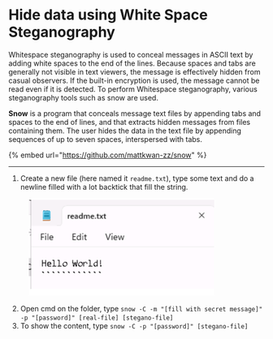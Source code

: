 # Hide data using White Space Steganography

Whitespace steganography is used to conceal messages in ASCII text by adding white spaces to the end of the lines. Because spaces and tabs are generally not visible in text viewers, the message is effectively hidden from casual observers. If the built-in encryption is used, the message cannot be read even if it is detected. To perform Whitespace steganography, various steganography tools such as snow are used.

**Snow** is a program that conceals message text files by appending tabs and spaces to the end of lines, and that extracts hidden messages from files containing them. The user hides the data in the text file by appending sequences of up to seven spaces, interspersed with tabs.

{% embed url="https://github.com/mattkwan-zz/snow" %}

***

1. Create a new file (here named it `readme.txt`), type some text and do a newline filled with a lot backtick that fill the string.

<figure><img src="../../../.gitbook/assets/image (4).png" alt=""><figcaption></figcaption></figure>

2. Open cmd on the folder, type `snow -C -m "[fill with secret message]" -p "[password]" [real-file] [stegano-file]`&#x20;
3. To show the content, type `snow -C -p "[password]" [stegano-file]`&#x20;
